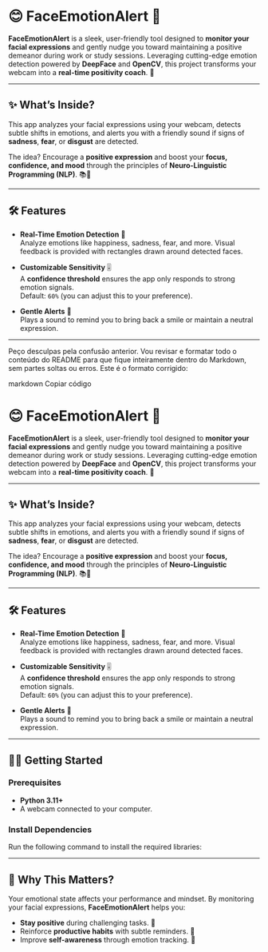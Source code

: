 # 😊 FaceEmotionAlert 🚨

**FaceEmotionAlert** is a sleek, user-friendly tool designed to **monitor your facial expressions** and gently nudge you toward maintaining a positive demeanor during work or study sessions. Leveraging cutting-edge emotion detection powered by **DeepFace** and **OpenCV**, this project transforms your webcam into a **real-time positivity coach**. 🌟

---

## ✨ What’s Inside?

This app analyzes your facial expressions using your webcam, detects subtle shifts in emotions, and alerts you with a friendly sound if signs of **sadness**, **fear**, or **disgust** are detected. 

The idea? Encourage a **positive expression** and boost your **focus, confidence, and mood** through the principles of **Neuro-Linguistic Programming (NLP)**. 📚💼

---

## 🛠️ Features

- **Real-Time Emotion Detection** 🎥  
   Analyze emotions like happiness, sadness, fear, and more. Visual feedback is provided with rectangles drawn around detected faces.
   
- **Customizable Sensitivity** 🎚️  
   A **confidence threshold** ensures the app only responds to strong emotion signals.  
   Default: `60%` (you can adjust this to your preference).

- **Gentle Alerts** 🔔  
   Plays a sound to remind you to bring back a smile or maintain a neutral expression.

---


Peço desculpas pela confusão anterior. Vou revisar e formatar todo o conteúdo do README para que fique inteiramente dentro do Markdown, sem partes soltas ou erros. Este é o formato corrigido:

markdown
Copiar código
# 😊 FaceEmotionAlert 🚨

**FaceEmotionAlert** is a sleek, user-friendly tool designed to **monitor your facial expressions** and gently nudge you toward maintaining a positive demeanor during work or study sessions. Leveraging cutting-edge emotion detection powered by **DeepFace** and **OpenCV**, this project transforms your webcam into a **real-time positivity coach**. 🌟

---

## ✨ What’s Inside?

This app analyzes your facial expressions using your webcam, detects subtle shifts in emotions, and alerts you with a friendly sound if signs of **sadness**, **fear**, or **disgust** are detected. 

The idea? Encourage a **positive expression** and boost your **focus, confidence, and mood** through the principles of **Neuro-Linguistic Programming (NLP)**. 📚💼

---

## 🛠️ Features

- **Real-Time Emotion Detection** 🎥  
   Analyze emotions like happiness, sadness, fear, and more. Visual feedback is provided with rectangles drawn around detected faces.
   
- **Customizable Sensitivity** 🎚️  
   A **confidence threshold** ensures the app only responds to strong emotion signals.  
   Default: `60%` (you can adjust this to your preference).

- **Gentle Alerts** 🔔  
   Plays a sound to remind you to bring back a smile or maintain a neutral expression.

---

## 🏃‍♂️ Getting Started

### Prerequisites
- **Python 3.11+**
- A webcam connected to your computer.

### Install Dependencies
Run the following command to install the required libraries:

---

## 🌈 Why This Matters?

Your emotional state affects your performance and mindset. By monitoring your facial expressions, **FaceEmotionAlert** helps you:

- **Stay positive** during challenging tasks. 🧠
- Reinforce **productive habits** with subtle reminders. 💪
- Improve **self-awareness** through emotion tracking. 🎯
